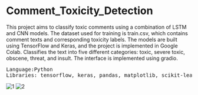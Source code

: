 # Comment_Toxicity_Detection
This project aims to classify toxic comments using a combination of LSTM and CNN models. The dataset used for training is train.csv, which contains comment texts and corresponding toxicity labels. The models are built using TensorFlow and Keras, and the project is implemented in Google Colab. Classifies the text into five different categories: toxic, severe toxic, obscene, threat, and insult. The interface is implemented using gradio.
<pre>Language:Python
Libraries: tensorflow, keras, pandas, matplotlib, scikit-learn, gradio
</pre>
![1](https://github.com/aryanb203/Comment_Toxicity_Detection/assets/43962969/f54d008f-f7fd-449f-bf82-843bde979e22)
![2](https://github.com/aryanb203/Comment_Toxicity_Detection/assets/43962969/62c25c0e-5238-42cc-acf5-bd8f126c117b)
